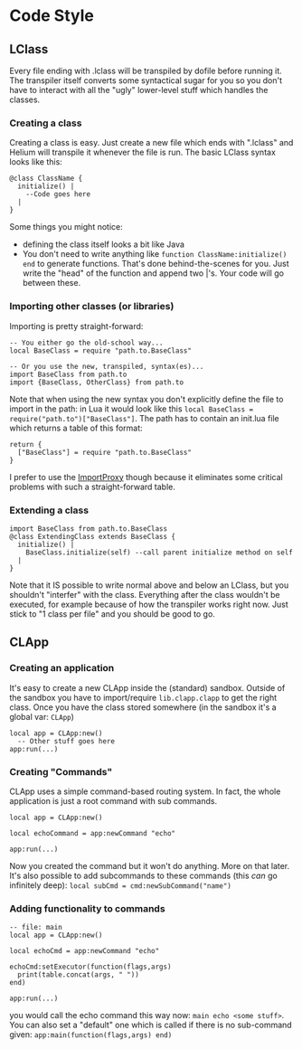# Code Style

## LClass
Every file ending with .lclass will be transpiled by dofile before running it. The transpiler itself converts some syntactical sugar for you so you don't have to interact with all the "ugly" lower-level stuff which handles the classes.

### Creating a class
Creating a class is easy. Just create a new file which ends with ".lclass" and Helium will transpile it whenever the file is run. The basic LClass syntax looks like this:
```
@class ClassName {
  initialize() |
    --Code goes here
  |
}
```
Some things you might notice:
- defining the class itself looks a bit like Java
- You don't need to write anything like `function ClassName:initialize() end` to generate functions. That's done behind-the-scenes for you. Just write the "head" of the function and append two |'s. Your code will go between these.

### Importing other classes (or libraries)
Importing is pretty straight-forward:
```
-- You either go the old-school way...
local BaseClass = require "path.to.BaseClass"

-- Or you use the new, transpiled, syntax(es)...
import BaseClass from path.to
import {BaseClass, OtherClass} from path.to
```
Note that when using the new syntax you don't explicitly define the file to import in the path: in Lua it would look like this `local BaseClass = require("path.to")["BaseClass"]`. The path has to contain an init.lua file which returns a table of this format:
```
return {
  ["BaseClass"] = require "path.to.BaseClass"
}
```
I prefer to use the [ImportProxy]() though because it eliminates some critical problems with such a straight-forward table.

### Extending a class
```
import BaseClass from path.to.BaseClass
@class ExtendingClass extends BaseClass {
  initialize() |
    BaseClass.initialize(self) --call parent initialize method on self
  |
}
```

Note that it IS possible to write normal above and below an LClass, but you shouldn't "interfer" with the class. Everything after the class wouldn't be executed, for example because of how the transpiler works right now. Just stick to "1 class per file" and you should be good to go.

## CLApp

### Creating an application
It's easy to create a new CLApp inside the (standard) sandbox. Outside of the sandbox you have to import/require `lib.clapp.clapp` to get the right class. Once you have the class stored somewhere (in the sandbox it's a global var: `CLApp`)
```
local app = CLApp:new()
  -- Other stuff goes here
app:run(...)
```

### Creating "Commands"
CLApp uses a simple command-based routing system. In fact, the whole application is just a root command with sub commands.
```
local app = CLApp:new()

local echoCommand = app:newCommand "echo"

app:run(...)
```
Now you created the command but it won't do anything. More on that later.
It's also possible to add subcommands to these commands (this _can_ go infinitely deep): `local subCmd = cmd:newSubCommand("name")`

### Adding functionality to commands
```
-- file: main
local app = CLApp:new()

local echoCmd = app:newCommand "echo"

echoCmd:setExecutor(function(flags,args)
  print(table.concat(args, " "))
end)

app:run(...)
```
you would call the echo command this way now: `main echo <some stuff>`. You can also set a "default" one which is called if there is no sub-command given: `app:main(function(flags,args) end)`
